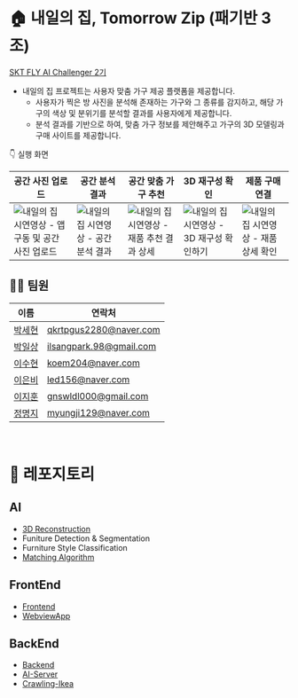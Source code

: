 # 🏠 내일의 집, Tomorrow Zip (패기반 3조)
[SKT FLY AI Challenger 2기](https://www.skttechacademy.com/)
- 내일의 집 프로젝트는 사용자 맞춤 가구 제공 플랫폼을 제공합니다.
  - 사용자가 찍은 방 사진을 분석해 존재하는 가구와 그 종류를 감지하고, 해당 가구의 색상 및 분위기를 분석할 결과를 사용자에게 제공합니다.
  - 분석 결과를 기반으로 하여, 맞춤 가구 정보를 제안해주고 가구의 3D 모델링과 구매 사이트를 제공합니다.
  
👇 실행 화면

|공간 사진 업로드|공간 분석 결과|공간 맞춤 가구 추천|3D 재구성 확인|제품 구매 연결|
|------------|-----------|--------------------|-----------|-----------|
|![내일의 집 시연영상 - 앱 구동 및 공간 사진 업로드](https://user-images.githubusercontent.com/4527194/224956655-d939cdfb-42c6-4d40-b9dc-889948805565.gif)|![내일의 집 시연영상 - 공간 분석 결과](https://user-images.githubusercontent.com/4527194/224956345-24405102-8a48-4bdf-b697-c4fcb1bfa911.gif)|![내일의 집 시연영상 - 재품 추천 결과 상세](https://user-images.githubusercontent.com/4527194/224956880-95dec166-201d-4ba3-af10-c196df94f151.gif)|![내일의 집 시연영상 - 3D 재구성 확인하기](https://user-images.githubusercontent.com/4527194/224955866-4f6e9068-9f4a-4960-a48a-695a80c41971.gif)|![내일의 집 시연영상 - 재품 상세 확인](https://user-images.githubusercontent.com/4527194/224957775-118a97b7-5982-4406-944a-990dee79949a.gif)|

## 👨‍🔧 팀원
|이름|연락처|
|---|----|
|[박세현](https://github.com/orgs/tomorrow-zip/people/qkrtpgus2280)|qkrtpgus2280@naver.com|
|[박일상](https://github.com/1lsang)|ilsangpark.98@gmail.com|
|[이수현](https://github.com/orgs/tomorrow-zip/people/study-user)|koem204@naver.com|
|[이은비](https://github.com/led156)|led156@naver.com|
|[이지훈](https://github.com/fallingify)|gnswldl000@gmail.com|
|[정명지](https://github.com/myungji2)|myungji129@naver.com|

<br>

# 📑 레포지토리
## AI
- [3D Reconstruction](https://github.com/tomorrow-zip/3d-reconstruct)
- Funiture Detection & Segmentation
- Furniture Style Classification
- [Matching Algorithm](https://github.com/tomorrow-zip/Matching-Algorithm)

## FrontEnd
- [Frontend](https://github.com/tomorrow-zip/TomorrowZipFrontend)
- [WebviewApp](https://github.com/tomorrow-zip/AdotWebviewApp)

## BackEnd
- [Backend](https://github.com/tomorrow-zip/backend)
- [AI-Server](https://github.com/tomorrow-zip/AI-Server)
- [Crawling-Ikea](https://github.com/tomorrow-zip/Crawling)
